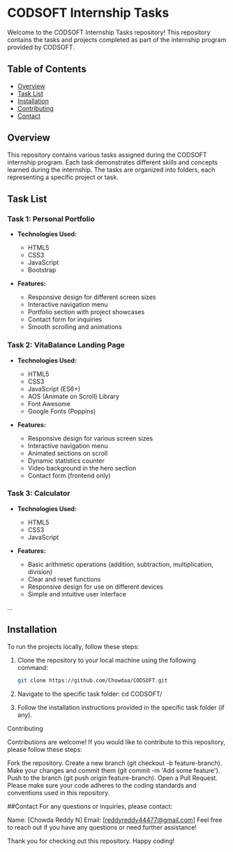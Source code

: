# CODSOFT Internship Tasks

Welcome to the CODSOFT Internship Tasks repository! This repository contains the tasks and projects completed as part of the internship program provided by CODSOFT.

## Table of Contents

- [Overview](#overview)
- [Task List](#task-list)
- [Installation](#installation)
- [Contributing](#contributing)
- [Contact](#contact)

## Overview

This repository contains various tasks assigned during the CODSOFT internship program. Each task demonstrates different skills and concepts learned during the internship. The tasks are organized into folders, each representing a specific project or task.

## Task List

### Task 1: Personal Portfolio

- **Technologies Used:**
  - HTML5
  - CSS3
  - JavaScript
  - Bootstrap

- **Features:**
  - Responsive design for different screen sizes
  - Interactive navigation menu
  - Portfolio section with project showcases
  - Contact form for inquiries
  - Smooth scrolling and animations

### Task 2: VitaBalance Landing Page

- **Technologies Used:**
  - HTML5
  - CSS3
  - JavaScript (ES6+)
  - AOS (Animate on Scroll) Library
  - Font Awesome
  - Google Fonts (Poppins)

- **Features:**
  - Responsive design for various screen sizes
  - Interactive navigation menu
  - Animated sections on scroll
  - Dynamic statistics counter
  - Video background in the hero section
  - Contact form (frontend only)

### Task 3: Calculator

- **Technologies Used:**
  - HTML5
  - CSS3
  - JavaScript

- **Features:**
  - Basic arithmetic operations (addition, subtraction, multiplication, division)
  - Clear and reset functions
  - Responsive design for use on different devices
  - Simple and intuitive user interface

...

## Installation

To run the projects locally, follow these steps:

1. Clone the repository to your local machine using the following command:

   ```sh
   git clone https://github.com/Chowdaa/CODSOFT.git
   
2. Navigate to the specific task folder:
   cd CODSOFT/<task-folder>
3. Follow the installation instructions provided in the specific task folder (if any).

Contributing

Contributions are welcome! If you would like to contribute to this repository, please follow these steps:

Fork the repository.
    Create a new branch (git checkout -b feature-branch).
    Make your changes and commit them (git commit -m 'Add some feature').
    Push to the branch (git push origin feature-branch).
    Open a Pull Request.
Please make sure your code adheres to the coding standards and conventions used in this repository.

##Contact
For any questions or inquiries, please contact:

Name: [Chowda Reddy N]
Email: [reddyreddy44477@gmail.com]
Feel free to reach out if you have any questions or need further assistance!

Thank you for checking out this repository. Happy coding!
